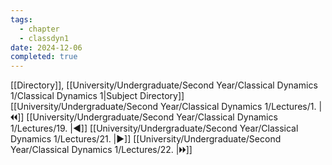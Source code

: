 ```yaml
---
tags:
  - chapter
  - classdyn1
date: 2024-12-06
completed: true
---
```

[[Directory]], [[University/Undergraduate/Second Year/Classical Dynamics 1/Classical Dynamics 1|Subject Directory]]
[[University/Undergraduate/Second Year/Classical Dynamics 1/Lectures/1. |🞀🞀]] [[University/Undergraduate/Second Year/Classical Dynamics 1/Lectures/19. |◀]] [[University/Undergraduate/Second Year/Classical Dynamics 1/Lectures/21. |▶]] [[University/Undergraduate/Second Year/Classical Dynamics 1/Lectures/22. |🞂🞂]]
# 
## 
### 